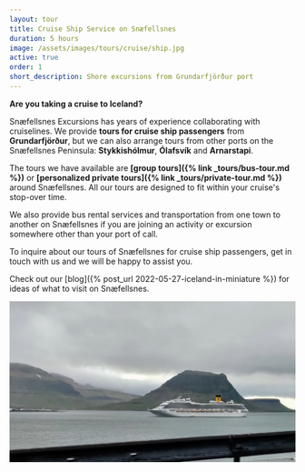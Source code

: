 ```yaml
---
layout: tour
title: Cruise Ship Service on Snæfellsnes
duration: 5 hours
image: /assets/images/tours/cruise/ship.jpg
active: true
order: 1
short_description: Shore excursions from Grundarfjörður port
---
```

**Are you taking a cruise to Iceland?** 

Snæfellsnes Excursions has years of experience collaborating with cruiselines. 
We provide **tours for cruise ship passengers** from **Grundarfjörður**, but we can also arrange tours from other ports on the Snæfellsnes Peninsula: **Stykkishólmur**, **Ólafsvík** and **Arnarstapi**. 

The tours we have available are **[group tours]({% link _tours/bus-tour.md %})** or **[personalized private tours]({% link _tours/private-tour.md %})** around Snæfellsnes. All our tours are designed to fit within your cruise's stop-over time. 

We also provide bus rental services and transportation from one town to another on Snæfellsnes if you are joining an activity or excursion somewhere other than your port of call. 

To inquire about our tours of Snæfellsnes for cruise ship passengers, get in touch with us and we will be happy to assist you. 

Check out our [blog]({% post_url 2022-05-27-iceland-in-miniature %}) for ideas of what to visit on Snæfellsnes. 

<span class="image fit"><img src="/assets/images/tours/cruise/cruiseship.jpg" alt="" /></span>